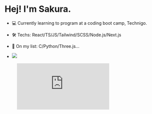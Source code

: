   # Hej! I'm Sakura.
  
- 💻 Currently learning to program at a coding boot camp, Technigo.

- 🛠️ Techs: React/TS/JS/Tailwind/SCSS/Node.js/Next.js
  
- 📃 On my list: C/Python/Three.js...

- <img src="https://wakatime.com/badge/user/018b39cb-5bb6-406b-871b-4c8a22aebee9.svg"/>

<figure><embed src="https://wakatime.com/share/@sansansakura/011f24b0-f6cb-4a33-b089-1be62152e5d2.svg"></embed></figure>


